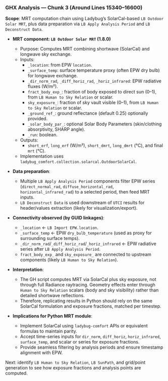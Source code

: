 ### GHX Analysis — Chunk 3 (Around Lines 15340–16600)

**Scope**: MRT computation chain using Ladybug’s SolarCal-based `LB Outdoor Solar MRT`, plus data preparation via `LB Apply Analysis Period` and `LB Deconstruct Data`.

- **MRT component: `LB Outdoor Solar MRT` (1.8.0)**
  - Purpose: Computes MRT combining shortwave (SolarCal) and longwave sky exchange.
  - Inputs:
    - `_location`: from EPW `location`.
    - `_surface_temp`: surface temperature proxy (often EPW dry bulb) for longwave exchange.
    - `_dir_norm_rad`, `_diff_horiz_rad`, `_horiz_infrared`: EPW radiative fluxes (W/m²).
    - `fract_body_exp_`: fraction of body exposed to direct sun (0–1), from `LB Human to Sky Relation` or scalar.
    - `sky_exposure_`: fraction of sky vault visible (0–1), from `LB Human to Sky Relation` or scalar.
    - `_ground_ref_`: ground reflectance (default 0.25) optionally provided.
    - `_solar_body_par_`: optional Solar Body Parameters (skin/clothing absorptivity, SHARP angle).
    - `_run`: boolean.
  - Outputs:
    - `short_erf`, `long_erf` (W/m²), `short_dmrt`, `long_dmrt` (°C), and final `mrt` (°C).
  - Implementation uses `ladybug_comfort.collection.solarcal.OutdoorSolarCal`.

- **Data preparation**:
  - Multiple `LB Apply Analysis Period` components filter EPW series (`direct_normal_rad`, `diffuse_horizontal_rad`, `horizontal_infrared_rad`) to a selected period, then feed MRT inputs.
  - `LB Deconstruct Data` is used downstream of `UTCI` results for header/values extraction (likely for visualization/export).

- **Connectivity observed (by GUID linkages)**:
  - `_location` ← `LB Import EPW.location`.
  - `_surface_temp` ← EPW `dry_bulb_temperature` (used as proxy for surrounding surface temps).
  - `_dir_norm_rad`/`_diff_horiz_rad`/`_horiz_infrared` ← EPW radiative series after `LB Apply Analysis Period`.
  - `fract_body_exp_` and `sky_exposure_` are connected to upstream components (likely `LB Human to Sky Relation`).

- **Interpretation**:
  - The GH script computes MRT via SolarCal plus sky exposure, not through full Radiance raytracing. Geometry effects enter through `Human to Sky Relation` scalars (body and sky visibility) rather than detailed shortwave reflections.
  - Therefore, replicating results in Python should rely on the same SolarCal formulation and exposure fractions, matched per timestep.

- **Implications for Python MRT module**:
  - Implement SolarCal using `ladybug-comfort` APIs or equivalent formulas to maintain parity.
  - Accept time-series inputs for `dir_norm`, `diff_horiz`, `horiz_infrared`, `surface_temp`, and scalar or series for exposure fractions.
  - Provide seamless filtering by analysis periods and ensure timestamp alignment with EPW.

Next: identify `LB Human to Sky Relation`, `LB SunPath`, and grid/point generation to see how exposure fractions and analysis points are computed.


